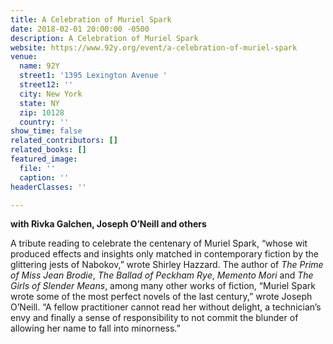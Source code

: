 ```yaml
---
title: A Celebration of Muriel Spark
date: 2018-02-01 20:00:00 -0500
description: A Celebration of Muriel Spark
website: https://www.92y.org/event/a-celebration-of-muriel-spark
venue:
  name: 92Y
  street1: '1395 Lexington Avenue '
  street12: ''
  city: New York
  state: NY
  zip: 10128
  country: ''
show_time: false
related_contributors: []
related_books: []
featured_image:
  file: ''
  caption: ''
headerClasses: ''

---
```

**with Rivka Galchen, Joseph O’Neill and others**

A tribute reading to celebrate the centenary of Muriel Spark, “whose wit produced effects and insights only matched in contemporary fiction by the glittering jests of Nabokov,” wrote Shirley Hazzard. The author of _The Prime of Miss Jean Brodie_, _The Ballad of Peckham Rye_, _Memento Mori_ and _The Girls of Slender Means_, among many other works of fiction, “Muriel Spark wrote some of the most perfect novels of the last century,” wrote Joseph O’Neill. “A fellow practitioner cannot read her without delight, a technician’s envy and finally a sense of responsibility to not commit the blunder of allowing her name to fall into minorness.”